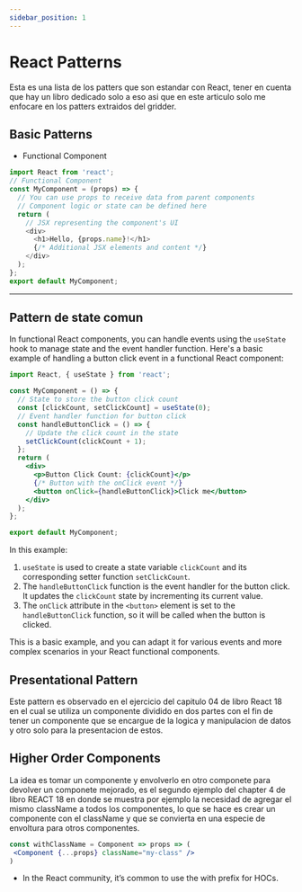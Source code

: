 ```yaml
---
sidebar_position: 1
---
```


# React Patterns

Esta es una lista de los patters que son estandar con React, tener en cuenta que hay un libro dedicado solo a eso asi que en este articulo solo me enfocare en los patters extraidos del gridder.

## Basic Patterns

- Functional Component

```javascript
import React from 'react';
// Functional Component
const MyComponent = (props) => {
  // You can use props to receive data from parent components
  // Component logic or state can be defined here
  return (
    // JSX representing the component's UI
    <div>
      <h1>Hello, {props.name}!</h1>
      {/* Additional JSX elements and content */}
    </div>
  );
};
export default MyComponent;
```

***

## Pattern de state comun

In functional React components, you can handle events using the `useState` hook to manage state and the event handler function. Here's a basic example of handling a button click event in a functional React component:

```jsx
import React, { useState } from 'react';

const MyComponent = () => {
  // State to store the button click count
  const [clickCount, setClickCount] = useState(0);
  // Event handler function for button click
  const handleButtonClick = () => {
    // Update the click count in the state
    setClickCount(clickCount + 1);
  };
  return (
    <div>
      <p>Button Click Count: {clickCount}</p>
      {/* Button with the onClick event */}
      <button onClick={handleButtonClick}>Click me</button>
    </div>
  );
};

export default MyComponent;
```

In this example:

1. `useState` is used to create a state variable `clickCount` and its corresponding setter function `setClickCount`.
2. The `handleButtonClick` function is the event handler for the button click. It updates the `clickCount` state by incrementing its current value.
3. The `onClick` attribute in the `<button>` element is set to the `handleButtonClick` function, so it will be called when the button is clicked.

This is a basic example, and you can adapt it for various events and more complex scenarios in your React functional components.

## Presentational Pattern

Este pattern es observado en el ejercicio del capitulo 04 de libro React 18 en el cual se utiliza un componente dividido en dos partes con el fin de tener un componente que se encargue de la logica y manipulacion de datos y otro solo para la presentacion de estos.

## Higher Order Components

La idea es tomar un componente y envolverlo en otro componete para devolver un componete mejorado, es el segundo ejemplo del chapter 4 de libro REACT 18 en donde se muestra por ejemplo la necesidad de agregar el mismo className a todos los componentes, lo que se hace es crear un componente con el className y que se convierta en una especie de envoltura para otros componentes.

```jsx
const withClassName = Component => props => (
 <Component {...props} className="my-class" />
)
```

- In the React community, it’s common to use the with prefix for HOCs.
